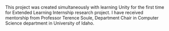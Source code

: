 This project was created simultaneously with learning Unity for the first time for Extended Learning Internship research project. I have received mentorship from Professor Terence Soule, Department Chair in Computer Science department in University of Idaho.
